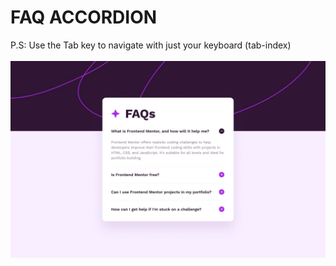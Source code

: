 # FAQ ACCORDION
P.S: Use the Tab key to navigate with just your keyboard (tab-index)
<br><br>
<img src="./design/desktop-design.jpg"></img>
